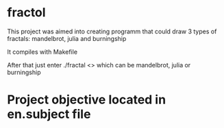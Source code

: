 # fractol

This project was aimed into creating programm that could draw 3 types of fractals: mandelbrot, julia and burningship

It compiles with Makefile

After that just enter ./fractal <<name of fractal>> which can be mandelbrot, julia or burningship

# Project objective located in en.subject file
